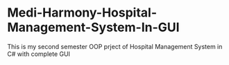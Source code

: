 # Medi-Harmony-Hospital-Management-System-In-GUI
This is my second semester OOP prject of Hospital Management System in C# with complete GUI
